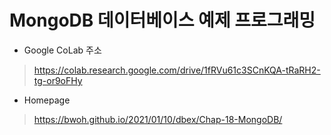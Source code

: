 # MongoDB 데이터베이스 예제 프로그래밍

* Google CoLab 주소
> https://colab.research.google.com/drive/1fRVu61c3SCnKQA-tRaRH2-tg-or9oFHy

* Homepage
> https://bwoh.github.io/2021/01/10/dbex/Chap-18-MongoDB/